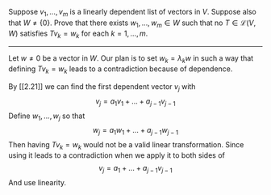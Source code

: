 Suppose $v_1,\dots,v_m$ is a linearly dependent list of vectors in $V$. Suppose also that $W \ne \{0\}$. Prove that there exists $w_1,\dots,w_m \in W$ such that no $T \in \mathcal L(V,W)$ satisfies $Tv_k = w_k$ for each $k=1,\dots,m$.

---

Let $w \ne 0$ be a vector in $W$. Our plan is to set $w_k = \lambda_k w$ in such a way that defining $Tv_k = w_k$ leads to a contradiction because of dependence.

By [[2.21]] we can find the first dependent vector $v_j$ with
$$
v_j = a_1v_1+\dots+a_{j-1}v_{j-1}
$$
Define $w_1,\dots,w_j$ so that
$$
w_j = a_1w_1+\dots+a_{j-1}w_{j-1}
$$
Then having $Tv_k = w_k$ would not be a valid linear transformation. Since using it leads to a contradiction when we apply it to both sides of
$$
v_j = a_1 + \dots + a_{j-1}v_{j-1}
$$
And use linearity.

